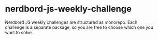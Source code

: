 # nerdbord-js-weekly-challenge
Nerdbord JS weekly challenges are structured as monorepo. Each challenge is a separate package, so you are free to choose which one you want to solve.
